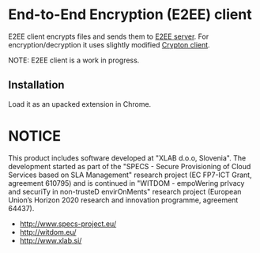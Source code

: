 # End-to-End Encryption (E2EE) client

E2EE client encrypts files and sends them to [E2EE server](https://github.com/xlab-si/e2ee-server). For encryption/decryption it uses slightly modified [Crypton client](https://github.com/SpiderOak/crypton).

NOTE: E2EE client is a work in progress.

## Installation

Load it as an upacked extension in Chrome.

# NOTICE #

This product includes software developed at "XLAB d.o.o, Slovenia". The development started as part of the "SPECS - Secure Provisioning of Cloud Services based on SLA Management" research project (EC FP7-ICT Grant, agreement 610795) and is continued in "WITDOM - empoWering prIvacy and securiTy in non-trusteD envirOnMents" research project (European Union’s Horizon 2020 research and innovation programme, agreement 64437).

* http://www.specs-project.eu/
* http://witdom.eu/
* http://www.xlab.si/



